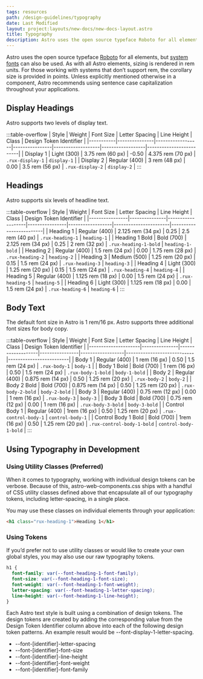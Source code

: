 ```yaml
---
tags: resources
path: /design-guidelines/typography
date: Last Modified
layout: project:layouts/new-docs/new-docs-layout.astro
title: Typography
description: Astro uses the open source typeface Roboto for all elements but system fonts can also be used.
---
```


Astro uses the open source typeface [Roboto](https://fonts.google.com/specimen/Roboto?query=roboto&sidebar.open=true&selection.family=Roboto:ital,wght@0,100;0,300;0,400;0,500;0,700;1,100;1,300;1,400;1,500;1,700) for all elements, but [system fonts](https://drafts.csswg.org/css-fonts-4/#system-ui-def) can also be used. As with all Astro elements, sizing is rendered in rem units. For those working with systems that don’t support rem, the corollary size is provided in points. Unless explicitly mentioned otherwise in a component, Astro recommends using sentence case capitalization throughout your applications.

## Display Headings

Astro supports two levels of display text.

:::table-overflow
| Style     | Weight        | Font Size        | Letter Spacing | Line Height       | Class            | Design Token Identifier |
|-----------|---------------|------------------|----------------|-------------------|------------------|-------------------------|
| Display 1 | Light (300)   | 3.75 rem (60 px) | -0.50          | 4.375 rem (70 px) | `.rux-display-1` | `display-1`             |
| Display 2 | Regular (400) | 3 rem (48 px)    | 0.00           | 3.5 rem (56 px)   | `.rux-display-2` | `display-2`             |
:::

## Headings

Astro supports six levels of headline text.

:::table-overflow
| Style          | Weight        | Font Size         | Letter Spacing | Line Height      | Class                 | Design Token Identifier |
|----------------|---------------|-------------------|----------------|------------------|-----------------------|-------------------------|
| Heading 1      | Regular (400) | 2.125 rem (34 px) | 0.25           | 2.5 rem (40 px)  | `.rux-heading-1`      | `heading-1`             |
| Heading 1 Bold | Bold (700)    | 2.125 rem (34 px) | 0.25           | 2 rem (32 px)    | `.rux-heading-1-bold` | `heading-1-bold`        |
| Heading 2      | Regular (400) | 1.5 rem (24 px)   | 0.00           | 1.75 rem (28 px) | `.rux-heading-2`      | `heading-2`             |
| Heading 3      | Medium (500)  | 1.25 rem (20 px)  | 0.15           | 1.5 rem (24 px)  | `.rux-heading-3`      | `heading-3`             |
| Heading 4      | Light (300)   | 1.25 rem (20 px)  | 0.15           | 1.5 rem (24 px)  | `.rux-heading-4`      | `heading-4`             |
| Heading 5      | Regular (400) | 1.125 rem (18 px) | 0.00           | 1.5 rem (24 px)  | `.rux-heading-5`      | `heading-5`             |
| Heading 6      | Light (300)   | 1.125 rem (18 px) | 0.00           | 1.5 rem (24 px)  | `.rux-heading-6`      | `heading-6`             |
:::

## Body Text

The default font size in Astro is 1 rem/16 px. Astro supports three additional font sizes for body copy.

:::table-overflow
| Style               | Weight        | Font Size         | Letter Spacing | Line Height      | Class                      | Design Token Identifier |
|---------------------|---------------|-------------------|----------------|------------------|----------------------------|-------------------------|
| Body 1              | Regular (400) | 1 rem (16 px)     | 0.50           | 1.5 rem (24 px)  | `.rux-body-1`              | `body-1`                |
| Body 1 Bold         | Bold (700)    | 1 rem (16 px)     | 0.50           | 1.5 rem (24 px)  | `.rux-body-1-bold`         | `body-1-bold`           |
| Body 2              | Regular (400) | 0.875 rem (14 px) | 0.50           | 1.25 rem (20 px) | `.rux-body-2`              | `body-2`                |
| Body 2 Bold         | Bold (700)    | 0.875 rem (14 px) | 0.50           | 1.25 rem (20 px) | `.rux-body-2-bold`         | `body-2-bold`           |
| Body 3              | Regular (400) | 0.75 rem (12 px)  | 0.00           | 1 rem (16 px)    | `.rux-body-3`              | `body-3`                |
| Body 3 Bold         | Bold (700)    | 0.75 rem (12 px)  | 0.00           | 1 rem (16 px)    | `.rux-body-3-bold`         | `body-3-bold`           |
| Control Body 1      | Regular (400) | 1rem (16 px)      | 0.50           | 1.25 rem (20 px) | `.rux-control-body-1`      | `control-body-1`        |
| Control Body 1 Bold | Bold (700)    | 1rem (16 px)      | 0.50           | 1.25 rem (20 px) | `.rux-control-body-1-bold` | `control-body-1-bold`   |
:::

## Using Typography in Development

### Using Utility Classes (Preferred)

When it comes to typography, working with individual design tokens can be verbose. Because of this, astro-web-components.css ships with a handful of CSS utility classes defined above that encapsulate all of our typography tokens, including letter-spacing, in a single place.

You may use these classes on individual elements through your application:

```html
<h1 class="rux-heading-1">Heading 1</h1>
```

### Using Tokens

If you’d prefer not to use utility classes or would like to create your own global styles, you may also use our raw typography tokens.

```css
h1 {
  font-family: var(--font-heading-1-font-family);
  font-size: var(--font-heading-1-font-size);
  font-weight: var(--font-heading-1-font-weight);
  letter-spacing: var(--font-heading-1-letter-spacing);
  line-height: var(--font-heading-1-line-height);
}
```

Each Astro text style is built using a combination of design tokens. The design tokens are created by adding the corresponding value from the Design Token Identifier column above into each of the following design token patterns. An example result would be --font-display-1-letter-spacing.

- --font-[identifier]-letter-spacing
- --font-[identifier]-font-size
- --font-[identifier]-line-height
- --font-[identifier]-font-weight
- --font-[identifier]-font-family
